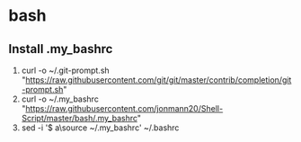 bash
====

Install .my_bashrc
------------------
1. curl -o ~/.git-prompt.sh "https://raw.githubusercontent.com/git/git/master/contrib/completion/git-prompt.sh"
2. curl -o ~/.my_bashrc "https://raw.githubusercontent.com/jonmann20/Shell-Script/master/bash/.my_bashrc"
3. sed -i '$ a\source ~/.my_bashrc' ~/.bashrc
